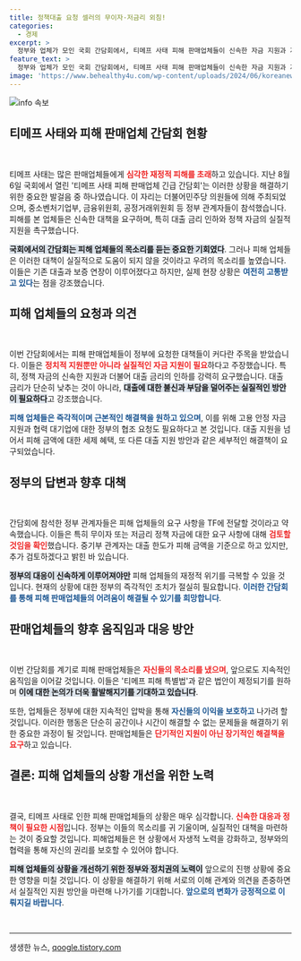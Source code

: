 ```yaml
---
title: 정책대출 요청 셀러의 무이자·저금리 외침!
categories:
  - 경제
excerpt: >
  정부와 업체가 모인 국회 간담회에서, 티메프 사태 피해 판매업체들이 신속한 자금 지원과 저금리 대출을 촉구했습니다. 생존을 위협받는 이들은 대책 마련을 간절히 요청하며 절박한 목소리를 높였습니다.
feature_text: >
  정부와 업체가 모인 국회 간담회에서, 티메프 사태 피해 판매업체들이 신속한 자금 지원과 저금리 대출을 촉구했습니다. 생존을 위협받는 이들은 대책 마련을 간절히 요청하며 절박한 목소리를 높였습니다.
image: 'https://www.behealthy4u.com/wp-content/uploads/2024/06/koreanews.jpg'
---
```


<p><img src="https://www.behealthy4u.com/wp-content/uploads/2024/06/koreanews.jpg" alt="info 속보" /></p>

<h2 data-ke-size="size26">티메프 사태와 피해 판매업체 간담회 현황</h2>

<p data-ke-size="size16">&nbsp;</p>

<p>티메프 사태는 많은 판매업체들에게 <b><span style="color: #ee2323;">심각한 재정적 피해를 초래</span></b>하고 있습니다. 지난 8월 6일 국회에서 열린 '티메프 사태 피해 판매업체 긴급 간담회'는 이러한 상황을 해결하기 위한 중요한 발걸음 중 하나였습니다. 이 자리는 더불어민주당 의원들에 의해 주최되었으며, 중소벤처기업부, 금융위원회, 공정거래위원회 등 정부 관계자들이 참석했습니다. 피해를 본 업체들은 신속한 대책을 요구하며, 특히 대출 금리 인하와 정책 자금의 실질적 지원을 촉구했습니다. </p>

<p><b><span style="background-color: #21538527;">국회에서의 간담회는 피해 업체들의 목소리를 듣는 중요한 기회였다</span></b>. 그러나 피해 업체들은 이러한 대책이 실질적으로 도움이 되지 않을 것이라고 우려의 목소리를 높였습니다. 이들은 기존 대출과 보증 연장이 이루어졌다고 하지만, 실제 현장 상황은 <b><span style="color: #1a5490;">여전히 고통받고 있다</span></b>는 점을 강조했습니다. </p>

<h2 data-ke-size="size26">피해 업체들의 요청과 의견</h2>

<p data-ke-size="size16">&nbsp;</p>

<p>이번 간담회에서는 피해 판매업체들이 정부에 요청한 대책들이 커다란 주목을 받았습니다. 이들은 <b><span style="color: #ee2323;">정치적 지원뿐만 아니라 실질적인 자금 지원이 필요</span></b>하다고 주장했습니다. 특히, 정책 자금의 신속한 지원과 더불어 대출 금리의 인하를 강력히 요구했습니다. 대출 금리가 단순히 낮추는 것이 아니라, <b><span style="background-color: #21538527;">대출에 대한 불신과 부담을 덜어주는 실질적인 방안이 필요하다</span></b>고 강조했습니다.</p>

<p><b><span style="color: #1a5490;">피해 업체들은 즉각적이며 근본적인 해결책을 원하고 있으며</span></b>, 이를 위해 고용 안정 자금 지원과 협력 대기업에 대한 정부의 협조 요청도 필요하다고 본 것입니다. 대출 지원을 넘어서 피해 금액에 대한 세제 혜택, 또 다른 대출 지원 방안과 같은 세부적인 해결책이 요구되었습니다.</p>

<h2 data-ke-size="size26">정부의 답변과 향후 대책</h2>

<p data-ke-size="size16">&nbsp;</p>

<p>간담회에 참석한 정부 관계자들은 피해 업체들의 요구 사항을 TF에 전달할 것이라고 약속했습니다. 이들은 특히 무이자 또는 저금리 정책 자금에 대한 요구 사항에 대해 <b><span style="color: #ee2323;">검토할 것임을 확인</span></b>했습니다. 중기부 관계자는 대출 한도가 피해 금액을 기준으로 하고 있지만, 추가 검토하겠다고 밝힌 바 있습니다.</p>

<p><b><span style="background-color: #21538527;">정부의 대응이 신속하게 이루어져야만</span></b> 피해 업체들의 재정적 위기를 극복할 수 있을 것입니다. 현재의 상황에 대한 정부의 즉각적인 조치가 절실히 필요합니다. <b><span style="color: #1a5490;">이러한 간담회를 통해 피해 판매업체들의 어려움이 해결될 수 있기를 희망합니다</span></b>.</p>

<h2 data-ke-size="size26">판매업체들의 향후 움직임과 대응 방안</h2>

<p data-ke-size="size16">&nbsp;</p>

<p>이번 간담회를 계기로 피해 판매업체들은 <b><span style="color: #ee2323;">자신들의 목소리를 냈으며</span></b>, 앞으로도 지속적인 움직임을 이어갈 것입니다. 이들은 '티메프 피해 특별법'과 같은 법안이 제정되기를 원하며 <b><span style="background-color: #21538527;">이에 대한 논의가 더욱 활발해지기를 기대하고 있습니다</span></b>.</p>

<p>또한, 업체들은 정부에 대한 지속적인 압박을 통해 <b><span style="color: #1a5490;">자신들의 이익을 보호하고</span></b> 나가려 할 것입니다. 이러한 행동은 단순히 공간이나 시간이 해결할 수 없는 문제들을 해결하기 위한 중요한 과정이 될 것입니다. 판매업체들은 <b><span style="color: #ee2323;">단기적인 지원이 아닌 장기적인 해결책을 요구</span></b>하고 있습니다. </p>

<h2 data-ke-size="size26">결론: 피해 업체들의 상황 개선을 위한 노력</h2>

<p data-ke-size="size16">&nbsp;</p>

<p>결국, 티메프 사태로 인한 피해 판매업체들의 상황은 매우 심각합니다. <b><span style="color: #ee2323;">신속한 대응과 정책이 필요한 시점</span></b>입니다. 정부는 이들의 목소리를 귀 기울이며, 실질적인 대책을 마련하는 것이 중요할 것입니다. 피해업체들은 현 상황에서 자생적 노력을 강화하고, 정부와의 협력을 통해 자신의 권리를 보호할 수 있어야 합니다.</p>

<p><b><span style="background-color: #21538527;">피해 업체들의 상황을 개선하기 위한 정부와 정치권의 노력이</span></b> 앞으로의 진행 상황에 중요한 영향을 미칠 것입니다. 이 상황을 해결하기 위해 서로의 이해 관계와 의견을 존중하면서 실질적인 지원 방안을 마련해 나가기를 기대합니다. <b><span style="color: #1a5490;">앞으로의 변화가 긍정적으로 이뤄지길 바랍니다</span></b>.</p>

<p data-ke-size="size16">&nbsp;</p>

<hr>
생생한 뉴스, <a href="https://qoogle.tistory.com" rel="dofollow">qoogle.tistory.com</a>


